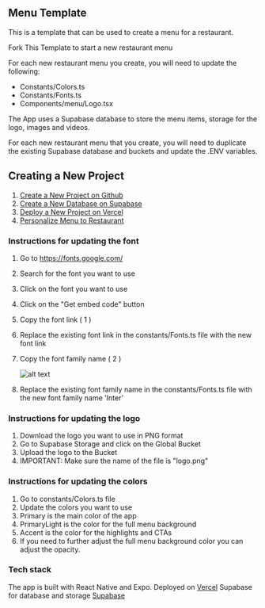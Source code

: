 ## Menu Template

This is a template that can be used to create a menu for a restaurant.

Fork This Template to start a new restaurant menu

For each new restaurant menu you create, you will need to update the following:

- Constants/Colors.ts
- Constants/Fonts.ts
- Components/menu/Logo.tsx

The App uses a Supabase database to store the menu items, storage for the logo, images and videos.

For each new restaurant menu that you create, you will need to duplicate the existing Supabase database and buckets and update the .ENV variables.

## Creating a New Project

1. [Create a New Project on Github](https://docs.google.com/document/d/17WER7XPVddQVzrMAYDHF1I9l0x4ach7hZVH687tVbYM/edit?tab=t.0)
2. [Create a New Database on Supabase](https://docs.google.com/document/d/10cgYNal4U-1wSvl0HjqPr-3leBVaRuWKWPereDf93-M/edit?tab=t.0)
3. [Deploy a New Project on Vercel](https://docs.google.com/document/d/1CEOOc96H0LPIXzumDsTFxk_sHIFSOvlVZSvNn5-jcbg/edit?tab=t.0)
4. [Personalize Menu to Restaurant](https://docs.google.com/document/d/1t4jLWV32xb6DcSVpT5PtUE1FYmCstyYZu5F8zf-JoTQ/edit?tab=t.0)



### Instructions for updating the font

1. Go to https://fonts.google.com/
2. Search for the font you want to use
3. Click on the font you want to use
4. Click on the "Get embed code" button
5. Copy the font link ( 1 )
6. Replace the existing font link in the constants/Fonts.ts file with the new font link
7. Copy the font family name ( 2 )

   ![alt text](https://yzflfkxcaevxnwhcmluw.supabase.co/storage/v1/object/public/Instrucciones%20Proyecto//Copy%20Font%20Familiy.png)

8. Replace the existing font family name in the constants/Fonts.ts file with the new font family name 'Inter'

### Instructions for updating the logo

1. Download the logo you want to use in PNG format
2. Go to Supabase Storage and click on the Global Bucket
3. Upload the logo to the Bucket
4. IMPORTANT: Make sure the name of the file is "logo.png"

### Instructions for updating the colors

1. Go to constants/Colors.ts file
2. Update the colors you want to use
3. Primary is the main color of the app
4. PrimaryLight is the color for the full menu background
5. Accent is the color for the highlights and CTAs
6. If you need to further adjust the full menu background color you can adjust the opacity.


### Tech stack

The app is built with React Native and Expo.
Deployed on [Vercel](https://vercel.com/)
Supabase for database and storage [Supabase](https://supabase.com/)

